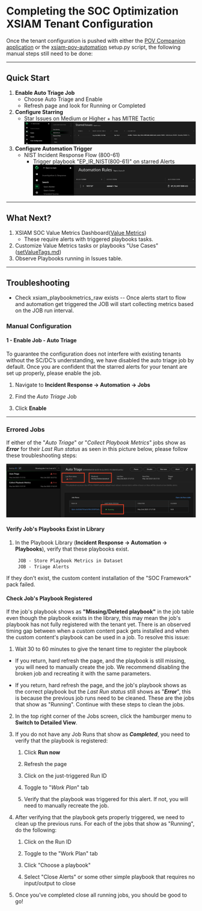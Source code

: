# Completing the SOC Optimization XSIAM Tenant Configuration

Once the tenant configuration is pushed with either the [POV Companion application](https://pov-companion.ts.paloaltonetworks.com/tenant-configurations) or
the [xsiam-pov-automation](https://github.com/annabarone/xsiam-pov-automation/tree/main) setup.py script, the following
manual steps still need to be done: 

---
## Quick Start
1. **Enable Auto Triage Job**
   * Choose Auto Triage and Enable
   * Refresh page and look for Running or Completed
2. **Configure Starring**
   * Star Issues on Medium or Higher + has MITRE Tactic
![Starring_NIST_IR.png](images/Starring_NIST_IR.png)
3. **Configure Automation Trigger**
   * NIST Incident Response Flow (800-61)
     * Trigger playbook "EP_IR_NIST(800-61)" on starred Alerts
     ![Automation_Trigger_NIST_IR.png](images/Automation_Trigger_NIST_IR.png)
--- 
## What Next?
1. XSIAM SOC Value Metrics Dashboard([Value Metrics](Documentation/Value_Metrics.md))
   * These require alerts with triggered playbooks tasks.
2. Customize Value Metrics tasks or playbooks "Use Cases" ([setValueTags.md](Documentation/setValueTags.md))
3. Observe Playbooks running in Issues table.
---

## Troubleshooting
* Check xsiam_playbookmetrics_raw exists -- Once alerts start to flow and automation get triggered the JOB will start collecting metrics based on the JOB run interval.

### Manual Configuration

#### 1 - Enable Job - Auto Triage 

To guarantee the configuration does not interfere with existing tenants without the SC/DC’s understanding, 
we have disabled the auto triage job by default. Once you are confident that the starred alerts for your 
tenant are set up properly, please enable the job.

1. Navigate to **Incident Response → Automation → Jobs**

2. Find the _Auto Triage_ Job

3. Click **Enable**

---
### Errored Jobs

If either of the "_Auto Triage_" or "_Collect Playbook Metrics_" jobs show as _**Error**_ for their _Last Run status_ as seen in 
this picture below, please follow these troubleshooting steps:

![Job Troubleshooting](images/job-troubleshooting.png)

#### Verify Job's Playbooks Exist in Library

1. In the Playbook Library (**Incident Response -> Automation -> Playbooks**), verify that these playbooks exist. 
        
        JOB - Store Playbook Metrics in Dataset
        JOB - Triage Alerts

If they don't exist, the custom content installation of the "SOC Framework" pack failed.

#### Check Job's Playbook Registered

If the job's playbook shows as **"Missing/Deleted playbook"** in the job table even though the playbook exists in the library,
this may mean the job's playbook has not fully registered with the tenant yet. There is an observed timing gap between 
when a custom content pack gets installed and when the custom content's playbook can be used in a job. To resolve this issue:

1. Wait 30 to 60 minutes to give the tenant time to register the playbook 

- If you return, hard refresh the page, and the playbook is still missing, you will need to manually create the job. We recommend
disabling the broken job and recreating it with the same parameters.

- If you return, hard refresh the page, and the job's playbook shows as the correct playbook but the _Last Run status_ still 
shows as "**_Error_**", this is because the previous job runs need to be cleaned. These are the jobs that show as "Running". 
Continue with these steps to clean the jobs.

2. In the top right corner of the Jobs screen, click the hamburger menu to **Switch to Detailed View**.

3. If you do not have any Job Runs that show as _**Completed**_, you need to verify that the playbook is registered: 

   1. Click **Run now**
   
   2. Refresh the page 
   
   3. Click on the just-triggered Run ID
   
   4. Toggle to "_Work Plan_" tab
   
   5. Verify that the playbook was triggered for this alert. If not, you will need to manually recreate the job.

4. After verifying that the playbook gets properly triggered, we need to clean up the previous runs. For each of the jobs
that show as "Running", do the following: 

   1. Click on the Run ID
   
   2. Toggle to the "Work Plan" tab
   
   3. Click "Choose a playbook"

   4. Select "Close Alerts" or some other simple playbook that requires no input/output to close

5. Once you've completed close all running jobs, you should be good to go! 

